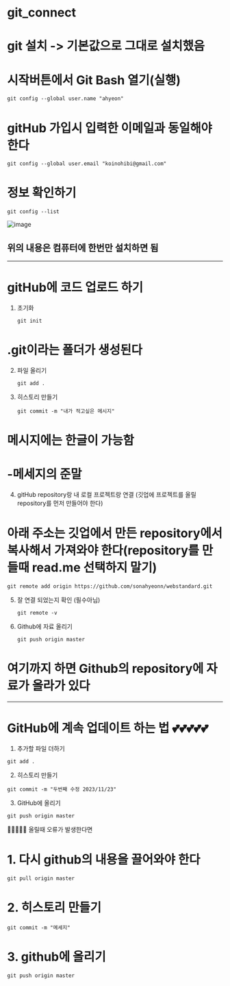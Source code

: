 # git_connect

# git 설치 -> 기본값으로 그대로 설치했음

# 시작버튼에서 Git Bash 열기(실행)

```
git config --global user.name "ahyeon"
```

# gitHub 가입시 입력한 이메일과 동일해야 한다
```
git config --global user.email "koinohibi@gmail.com"
```
# 정보 확인하기
```
git config --list
```
![image](https://github.com/sonahyeonn/git_connect/assets/147791395/d02ebbd6-ba14-4832-aeeb-9494d1775f44)

위의 내용은 컴퓨터에 한번만 설치하면 됨
---------------------------------------
---------------------------------------

# gitHub에 코드 업로드 하기


1. 초기화

   ```
   git init
   ```
# .git이라는 폴더가 생성된다

2. 파일 올리기

   ```
   git add .
   ```

3. 히스토리 만들기

   ```
   git commit -m "내가 적고싶은 메시지"
   ```
# 메시지에는 한글이 가능함
# -메세지의 준말

4. gitHub repository랑 내 로컬 프로젝트랑 연결 (깃업에 프로젝트를 올릴 repository를 먼저 만들어야 한다)
# 아래 주소는 깃업에서 만든 repository에서 복사해서 가져와야 한다(repository를 만들때 read.me 선택하지 말기)

   ```
   git remote add origin https://github.com/sonahyeonn/webstandard.git
   ```

5. 잘 연결 되었는지 확인 (필수아님)

   ```
   git remote -v
   ```

6. Github에 자료 올리기

   ```
   git push origin master
   ```
   
# 여기까지 하면 Github의 repository에 자료가 올라가 있다

----------------------------------

# GitHub에 계속 업데이트 하는 법 💕💕💕💕💕

1. 추가할 파일 더하기

```
git add .
```

2. 히스토리 만들기

```
git commit -m "두번째 수정 2023/11/23"
```

3. GitHub에 올리기

```
git push origin master
```

📌📌📌📌📌 올릴때 오류가 발생한다면

# 1. 다시 github의 내용을 끌어와야 한다

```
git pull origin master
```

# 2. 히스토리 만들기

```
git commit -m "메세지"
```

# 3. github에 올리기

```
git push origin master
```
